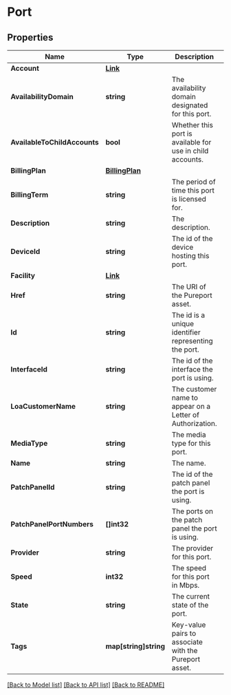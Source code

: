 # Port

## Properties

Name | Type | Description | Notes
------------ | ------------- | ------------- | -------------
**Account** | [**Link**](Link.md) |  | 
**AvailabilityDomain** | **string** | The availability domain designated for this port. | 
**AvailableToChildAccounts** | **bool** | Whether this port is available for use in child accounts. | [optional] 
**BillingPlan** | [**BillingPlan**](BillingPlan.md) |  | [optional] 
**BillingTerm** | **string** | The period of time this port is licensed for. | 
**Description** | **string** | The description. | [optional] 
**DeviceId** | **string** | The id of the device hosting this port. | [optional] [readonly] 
**Facility** | [**Link**](Link.md) |  | 
**Href** | **string** | The URI of the Pureport asset. | [optional] [readonly] 
**Id** | **string** | The id is a unique identifier representing the port. | [optional] 
**InterfaceId** | **string** | The id of the interface the port is using. | [optional] [readonly] 
**LoaCustomerName** | **string** | The customer name to appear on a Letter of Authorization. | [optional] 
**MediaType** | **string** | The media type for this port. | 
**Name** | **string** | The name. | 
**PatchPanelId** | **string** | The id of the patch panel the port is using. | [optional] [readonly] 
**PatchPanelPortNumbers** | **[]int32** | The ports on the patch panel the port is using. | [optional] [readonly] 
**Provider** | **string** | The provider for this port. | 
**Speed** | **int32** | The speed for this port in Mbps. | 
**State** | **string** | The current state of the port. | [optional] [readonly] 
**Tags** | **map[string]string** | Key-value pairs to associate with the Pureport asset. | [optional] 

[[Back to Model list]](../README.md#documentation-for-models) [[Back to API list]](../README.md#documentation-for-api-endpoints) [[Back to README]](../README.md)


